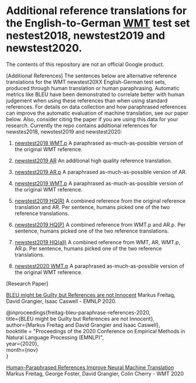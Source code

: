 # Additional reference translations for the English-to-German [WMT](http://www.statmt.org/wmt19/) test set nestest2018, newstest2019 and newstest2020.

The contents of this repository are not an official Google product.

[Additional References]
The sentences below are alternative reference translations for the WMT newstest20XX English-German test sets, produced through human translation or human paraphrasing. Automatic metrics like BLEU have been demonstrated to correlate better with human judgement when using these references than when using standard references. For details on data collection and how paraphrased references can improve the automatic evaluation of machine translation, see our paper below. Also, consider citing the paper if you are using this data for your research.
Currently the repo contains additional references for newstes2018, newstest2019 and newstest2020:

1. [newstest2018 WMT.p](wmt18/ende/wmt18-ende-wmtp.ref) A paraphrased as-much-as-possible version of the original WMT reference.

2. [newstest2019 AR](wmt19/ende/wmt19-ende-ar.ref) An additional high quality reference translation.

3. [newstest2019 AR.p](wmt19/ende/wmt19-ende-arp.ref) A paraphrased as-much-as-possible version of AR.

4. [newstest2019 WMT.p](wmt19/ende/wmt19-ende-wmtp.ref) A paraphrased as-much-as-possible version of the original WMT reference.

5. [newstest2019 HQ(R)](wmt19/ende/wmt19-ende-hqr.ref) A combined reference from the original reference translation and AR. Per sentence, humans picked one of the two reference translations.

6. [newstest2019 HQ(P)](wmt19/ende/wmt19-ende-hqp.ref) A combined reference from WMT.p and AR.p. Per sentence, humans picked one of the two reference translations.

7. [newstest2019 HQ(all)](wmt19/ende/wmt19-ende-hqall.ref) A combined reference from WMT, AR, WMT.p, AR.p. Per sentence, humans picked one of the two reference translations.

8. [newstest2020 WMT.p](wmt20/ende/wmt20-ende-wmtp.ref) A paraphrased as-much-as-possible version of the original WMT reference.

[Research Paper]

[BLEU might be Guilty but References are not Innocent](https://arxiv.org/abs/2004.06063)
Markus Freitag, David Grangier, Isaac Caswell - EMNLP 2020.

@inproceedings{freitag-bleu-paraphrase-references-2020,   
    title={BLEU might be Guilty but References are not Innocent},   
    author={Markus Freitag and David Grangier and Isaac Caswell},   
    booktitle = "Proceedings of the 2020 Conference on Empirical Methods in Natural Language Processing (EMNLP)",   
    year={2020},   
    month={nov}   
}

[Human-Paraphrased References Improve Neural Machine Translation](https://arxiv.org/abs/2010.10245)
Markus Freitag, George Foster, David Grangier, Colin Cherry - WMT 2020
